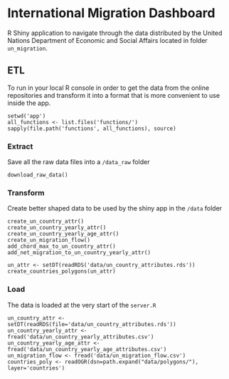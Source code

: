 # International Migration Dashboard

R Shiny application to navigate through the data distributed by the United Nations Department of Economic and Social Affairs located in folder `un_migration`.

## ETL

To run in your local R console in order to get the data from the online repositories and transform it into a format that is more convenient to use inside the app.

```{r}
setwd('app')
all_functions <- list.files('functions/')
sapply(file.path('functions', all_functions), source)
```
### Extract

Save all the raw data files into a `/data_raw` folder

```{r}
download_raw_data()
```
### Transform

Create better shaped data to be used by the shiny app in the `/data` folder

```{r}
create_un_country_attr()
create_un_country_yearly_attr()
create_un_country_yearly_age_attr()
create_un_migration_flow()
add_chord_max_to_un_country_attr()
add_net_migration_to_un_country_yearly_attr()

un_attr <- setDT(readRDS('data/un_country_attributes.rds'))
create_countries_polygons(un_attr)
```
### Load

The data is loaded at the very start of the `server.R`

```{r}
un_country_attr <- setDT(readRDS(file='data/un_country_attributes.rds'))
un_country_yearly_attr <- fread('data/un_country_yearly_attributes.csv')
un_country_yearly_age_attr <- fread('data/un_country_yearly_age_attributes.csv')
un_migration_flow <- fread('data/un_migration_flow.csv')
countries_poly <- readOGR(dsn=path.expand("data/polygons/"), layer='countries')
```
